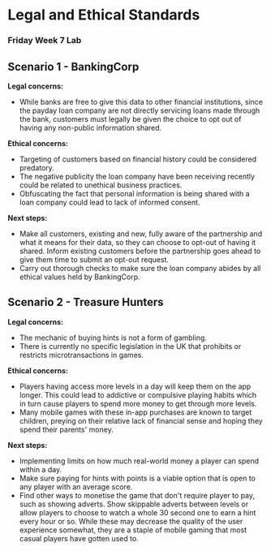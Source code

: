 # Legal and Ethical Standards
### Friday Week 7 Lab

## Scenario 1 - BankingCorp

**Legal concerns:**

* 	While banks are free to give this data to other financial institutions, since the payday loan company are not directly servicing loans made through the bank, customers must legally be given the choice to opt out of having any non-public information shared.

**Ethical concerns:**

*	Targeting of customers based on financial history could be considered predatory.
* 	The negative publicity the loan company have been receiving recently could be related to unethical business practices.
* 	Obfuscating the fact that personal information is being shared with a loan company could lead to lack of informed consent.

**Next steps:**

* 	Make all customers, existing and new, fully aware of the partnership and what it means for their data, so they can choose to opt-out of having it shared. Inform existing customers before the partnership goes ahead to give them time to submit an opt-out request.
* 	Carry out thorough checks to make sure the loan company abides by all ethical values held by BankingCorp.

## Scenario 2 - Treasure Hunters

**Legal concerns:**

*	The mechanic of buying hints is not a form of gambling.
* 	There is currently no specific legislation in the UK that prohibits or restricts microtransactions in games.

**Ethical concerns:**

*	Players having access more levels in a day will keep them on the app longer. This could lead to addictive or compulsive playing habits which in turn cause players to spend more money to get through more levels.
* 	Many mobile games with these in-app purchases are known to target children, preying on their relative lack of financial sense and hoping they spend their parents' money.

**Next steps:**

*	Implementing limits on how much real-world money a player can spend within a day.
* 	Make sure paying for hints with points is a viable option that is open to any player with an average score.
*  Find other ways to monetise the game that don't require player to pay, such as showing adverts. Show skippable adverts between levels or allow players to choose to watch a whole 30 second one to earn a hint every hour or so. While these may decrease the quality of the user experience somewhat, they are a staple of mobile gaming that most casual players have gotten used to.
	